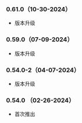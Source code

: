 ### 0.61.0（10-30-2024）

- 版本升级

### 0.59.0（07-09-2024）

- 版本升级

### 0.54.0-2（04-07-2024）

- 版本升级

### 0.54.0 （02-26-2024）

- 首次推出
